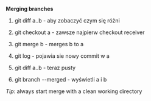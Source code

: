 **Merging branches**

1. git diff a..b - aby zobaczyć czym się różni

2. git checkout a - zawsze najpierw checkout receiver

3. git merge b - merges b to a

4. git log - pojawia sie nowy commit w a

5. git diff a..b - teraz pusty

6. git branch --merged - wyświetli a i b

_Tip_: always start merge with a clean working directory

